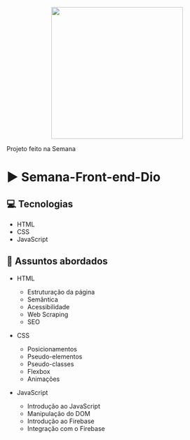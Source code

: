 <p align="center">
    <img width="300" src="https://micheleambrosio.github.io/semana-frontend-mundo-invertido/assets/images/banner/logo.svg">
</p>

Projeto feito na Semana

# ▶ Semana-Front-end-Dio

## 💻 Tecnologias
- HTML
- CSS
- JavaScript

## 💬 Assuntos abordados

- HTML
    - Estruturação da página 
    - Semântica
    - Acessibilidade
    - Web Scraping
    - SEO
    
- CSS
    - Posicionamentos
    - Pseudo-elementos
    - Pseudo-classes
    - Flexbox
    - Animações 
    
- JavaScript
    - Introdução ao JavaScript
    - Manipulação do DOM
    - Introdução ao Firebase
    - Integração com o Firebase

